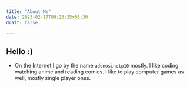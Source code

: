 ```yaml
---
title: "About Me"
date: 2023-02-17T00:23:35+05:30
draft: false

---
```


## Hello :)

- On the Internet I go by the name `adenosinetp10` mostly. I like coding, watching anime and reading comics. I like to play computer games as well, mostly single player ones.
